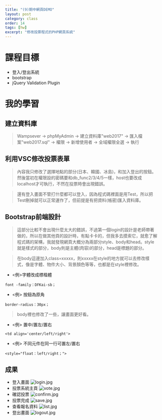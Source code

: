 ```yaml
---
title: "(9)期中網頁DEMO"
layout: post
category: class
order: 14
tags: [hw]
excerpt: "修改投票程式的PHP網頁系統"
---
```



# 課程目標
- 登入/登出系統
- bootstrap
- jQuery Validation Plugin

# 我的學習

## 建立資料庫
> Wampsever → phpMyAdmin → 建立資料庫"web2017" → 匯入檔案"web2017.sql" → 權限 → 新增使用者 → 全域權限全選 → 執行

## 利用VSC修改投票表單
> 內容我只修改了選擇地點的部分(日本、韓國、冰島)，和加入登出的按鈕。然後當初在權限設的密碼要和db_func2/3/4/5一樣，host也要改成localhost才可執行，不然在投票時會出現錯誤。

> 還有登入畫面不管打什麼都可以登入，因為程式碼裡面是用Test，所以把Test刪掉就可以正常運作了，但前提是有把資料(帳密)匯入資料庫。

## Bootstrap前端設計
> 這部分比較不會出現什麼太大的錯誤，不過第一個login的設計是老師帶著做的，所以在做其他頁的設計時，有點卡卡的，但我多去摸索它，就愈了解程式碼的架構，我就發現網頁大概分為兩部分style、body和head。style就是樣式的部分，body則是主體(肉容)的部分，head是標題的部分。

> 在body這邊加入class=xxxxx，則xxxxx在style的地方就可以去修改樣式，像是字體、物件大小、背景顏色等等，也都是在style裡修改。
- <例>字體改成標楷體
```
font -family：DFKai-sb；
```
- <例> 按鈕為原角
```
border-radius：30px；
```
> body裡也修改了一些，讓畫面更好看。
- <例> 置中/置左/置右
```
<td align='center/left/right'>
```
- <例> 不同元件在同一行可置左/置右
```
<style="float：left/right；">
```

## 成果
- 登入畫面
![login.jpg](https://ooo.0o0.ooo/2017/11/25/5a191587241ea.jpg)
- 投票系統主頁
![vote.jpg](https://ooo.0o0.ooo/2017/11/25/5a1916d645f11.jpg)
- 確認投票
![confirm.jpg](https://ooo.0o0.ooo/2017/11/25/5a1916d6497c8.jpg)
- 投票完成
![save.jpg](https://ooo.0o0.ooo/2017/11/25/5a1916d6473af.jpg)
- 查看報名資料
![list.jpg](https://ooo.0o0.ooo/2017/11/25/5a1916d64dd2e.jpg)
- 登出畫面
![logout.jpg](https://ooo.0o0.ooo/2017/11/25/5a1916d632803.jpg)


[1]: https://github.com/        "GitHub"
[2]: https://pages.github.com/  "GitHub Pages"
[3]: https://jekyllrb.com/      "Jekyll"
[4]: http://markdown.tw         "Markdown文件"
[5]: http://dillinger.io/       "Dillinger"








